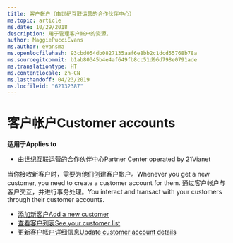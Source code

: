 ```yaml
---
title: 客户帐户（由世纪互联运营的合作伙伴中心）
ms.topic: article
ms.date: 10/29/2018
description: 用于管理客户帐户的资源。
author: MaggiePucciEvans
ms.author: evansma
ms.openlocfilehash: 93cbd054db0827135aaf6e8bb2c1dcd55768b78a
ms.sourcegitcommit: b1ab80345b4e4af649fb8cc51d96d798e0791ade
ms.translationtype: HT
ms.contentlocale: zh-CN
ms.lasthandoff: 04/23/2019
ms.locfileid: "62132387"
---
```

# <a name="customer-accounts"></a><span data-ttu-id="66bdf-103">客户帐户</span><span class="sxs-lookup"><span data-stu-id="66bdf-103">Customer accounts</span></span>

<span data-ttu-id="66bdf-104">**适用于**</span><span class="sxs-lookup"><span data-stu-id="66bdf-104">**Applies to**</span></span>

-   <span data-ttu-id="66bdf-105">由世纪互联运营的合作伙伴中心</span><span class="sxs-lookup"><span data-stu-id="66bdf-105">Partner Center operated by 21Vianet</span></span>

<span data-ttu-id="66bdf-106">当你接收新客户时，需要为他们创建客户帐户。</span><span class="sxs-lookup"><span data-stu-id="66bdf-106">Whenever you get a new customer, you need to create a customer account for them.</span></span> <span data-ttu-id="66bdf-107">通过客户帐户与客户交互，并进行事务处理。</span><span class="sxs-lookup"><span data-stu-id="66bdf-107">You interact and transact with your customers through their customer accounts.</span></span> 

-   [<span data-ttu-id="66bdf-108">添加新客户</span><span class="sxs-lookup"><span data-stu-id="66bdf-108">Add a new customer</span></span>](add-a-new-customer.md)
-   [<span data-ttu-id="66bdf-109">查看客户列表</span><span class="sxs-lookup"><span data-stu-id="66bdf-109">See your customer list</span></span>](see-your-customer-list.md)
-   [<span data-ttu-id="66bdf-110">更新客户帐户详细信息</span><span class="sxs-lookup"><span data-stu-id="66bdf-110">Update customer account details</span></span>](update-customer-account-info.md)

 

 




